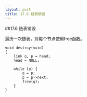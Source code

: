 ```yaml
---
layout: post
title: 17.6 链表销毁 
---
```

##17.6 链表销毁 


遍历一次链表，对每个节点使用free函数。

	void destroy(void)
	{
		link q, p = head;
		head = NULL;
		
		while (p) {
			q = p;
			p = p->next;
			free(q);
		}
	}
